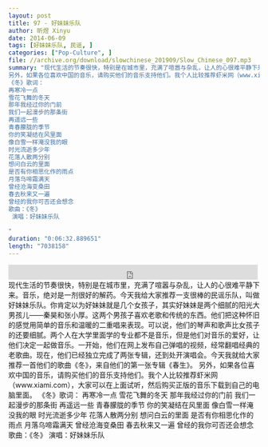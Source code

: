 ```yaml
---
layout: post
title: 97 - 好妹妹乐队
author: 昕煜 Xinyu
date: 2014-06-09
tags: [好妹妹乐队, 民谣, ]
categories: ["Pop-Culture", ]
file: //archive.org/download/slowchinese_201909/Slow_Chinese_097.mp3
summary: "现代生活的节奏很快，特别是在城市里，充满了喧嚣与杂乱，让人的心很难平静下来。音乐，绝对是一剂很好的解药。今天我给大家推荐一支很棒的民谣乐队，叫做好妹妹乐队。你肯定以为好妹妹就是几个女孩子，其实好妹妹是两个细腻的阳光大男孩儿——秦昊和张小厚。这两个男孩子喜欢老歌和传统的东西。他们把这种怀旧的感觉用简单的音乐和温暖的二重唱来表现。可以说，他们的琴声和歌声比女孩子的还要细腻。两个人在大学里面学的专业都不是音乐，但是他们对音乐的爱好，让他们决定一起做音乐。一开始，他们在网上发布自己弹唱的视频，经常翻唱经典的老歌曲。现在，他们已经独立完成了两张专辑，还到处开演唱会。今天我就给大家推荐一首他们的歌曲《冬》，来自他们的第一张专辑《春生》。
另外，如果各位喜欢中国的音乐，请购买他们的音乐支持他们。我个人比较推荐虾米网（www.xiami.com），大家可以在上面试听，然后购买正版的音乐下载到自己的电脑里面。
《冬》歌词：
再寒冷一点
雪花飞舞的冬天
那年我经过你的门前
我们一起漫步的那条街
再遥远一些
青春朦胧的季节
你的笑凝结在风里面
像白雪一样淹没我的眼
时光流逝多少年
花落人散两分别
想问白云的里面
是否有你相思化作的雨点
月落乌啼霜满天
曾经沧海变桑田
春去秋来又一遍
曾经的我你可否还会想念
歌曲：《冬》
 演唱：好妹妹乐队
 
"
duration: "0:06:32.889651"
length: "7038158"
---
```


<iframe src="https://archive.org/embed/slowchinese_201909/Slow_Chinese_097.mp3" width="500" height="30" frameborder="0" webkitallowfullscreen="true" mozallowfullscreen="true" allowfullscreen></iframe>
现代生活的节奏很快，特别是在城市里，充满了喧嚣与杂乱，让人的心很难平静下来。音乐，绝对是一剂很好的解药。今天我给大家推荐一支很棒的民谣乐队，叫做好妹妹乐队。你肯定以为好妹妹就是几个女孩子，其实好妹妹是两个细腻的阳光大男孩儿——秦昊和张小厚。这两个男孩子喜欢老歌和传统的东西。他们把这种怀旧的感觉用简单的音乐和温暖的二重唱来表现。可以说，他们的琴声和歌声比女孩子的还要细腻。两个人在大学里面学的专业都不是音乐，但是他们对音乐的爱好，让他们决定一起做音乐。一开始，他们在网上发布自己弹唱的视频，经常翻唱经典的老歌曲。现在，他们已经独立完成了两张专辑，还到处开演唱会。今天我就给大家推荐一首他们的歌曲《冬》，来自他们的第一张专辑《春生》。
另外，如果各位喜欢中国的音乐，请购买他们的音乐支持他们。我个人比较推荐虾米网（www.xiami.com），大家可以在上面试听，然后购买正版的音乐下载到自己的电脑里面。
《冬》歌词：
再寒冷一点
雪花飞舞的冬天
那年我经过你的门前
我们一起漫步的那条街
再遥远一些
青春朦胧的季节
你的笑凝结在风里面
像白雪一样淹没我的眼
时光流逝多少年
花落人散两分别
想问白云的里面
是否有你相思化作的雨点
月落乌啼霜满天
曾经沧海变桑田
春去秋来又一遍
曾经的我你可否还会想念
歌曲：《冬》
 演唱：好妹妹乐队
 
